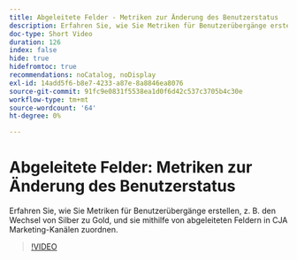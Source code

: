 ```yaml
---
title: Abgeleitete Felder - Metriken zur Änderung des Benutzerstatus
description: Erfahren Sie, wie Sie Metriken für Benutzerübergänge erstellen, z. B. den Wechsel von Silber zu Gold, und sie mithilfe von abgeleiteten Feldern in CJA Marketing-Kanälen zuordnen.
doc-type: Short Video
duration: 126
index: false
hide: true
hidefromtoc: true
recommendations: noCatalog, noDisplay
exl-id: 14add5f6-b8e7-4233-a87e-8a8846ea8076
source-git-commit: 91fc9e0831f5538ea1d0f6d42c537c3705b4c30e
workflow-type: tm+mt
source-wordcount: '64'
ht-degree: 0%

---
```


# Abgeleitete Felder: Metriken zur Änderung des Benutzerstatus

Erfahren Sie, wie Sie Metriken für Benutzerübergänge erstellen, z. B. den Wechsel von Silber zu Gold, und sie mithilfe von abgeleiteten Feldern in CJA Marketing-Kanälen zuordnen.

<!-- 85_S103_3442450_125_derived-fields-user-state-change-metrics -->
>[!VIDEO](https://video.tv.adobe.com/v/3458355/?learn=on&enablevpops=true)
